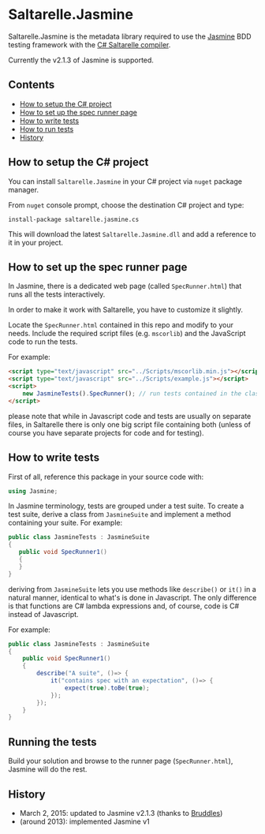 # Saltarelle.Jasmine

Saltarelle.Jasmine is the metadata library required to use the [Jasmine](http://pivotal.github.io/jasmine/) BDD testing 
framework with the [C# Saltarelle compiler](http://www.saltarelle-compiler.com/).

Currently the v2.1.3 of Jasmine is supported.


## Contents

* [How to setup the C# project](#setupcs)
* [How to set up the spec runner page](#setuphtml)
* [How to write tests](#writetests)
* [How to run tests](#runtests)
* [History](#history)


## How to setup the C# project <a id="setupcs"></a>

You can install `Saltarelle.Jasmine` in your C# project via `nuget` package manager.

From `nuget` console prompt, choose the destination C# project and type:

`install-package saltarelle.jasmine.cs`

This will download the latest `Saltarelle.Jasmine.dll` and add a reference to it in your project. 


## How to set up the spec runner page <a id="setuphtml"></a>

In Jasmine, there is a dedicated web page (called `SpecRunner.html`) that runs all the tests interactively.

In order to make it work with Saltarelle, you have to customize it slightly. 

Locate the `SpecRunner.html` contained in this repo and modify to your needs. Include the required script files (e.g. `mscorlib`) and the JavaScript code to run the tests. 

For example:
```HTML 
<script type="text/javascript" src="../Scripts/mscorlib.min.js"></script>   <!-- include mscorlib -->
<script type="text/javascript" src="../Scripts/example.js"></script>        <!-- compiled tests -->
<script>     
    new JasmineTests().SpecRunner(); // run tests contained in the class JasmineTests, SpecRunner() method
</script>
```

please note that while in Javascript code and tests are usually on separate files, in Saltarelle there is only
one big script file containing both (unless of course you have separate projects for code and for testing).


## How to write tests <a id="writetests"></a>

First of all, reference this package in your source code with: 
 
```C#
using Jasmine;
```

In Jasmine terminology, tests are grouped under a test suite. To create a test suite, derive a class from `JasmineSuite` and implement
a method containing your suite. For example:

```C#
public class JasmineTests : JasmineSuite
{
   public void SpecRunner1()
   {
   }
}
```

deriving from `JasmineSuite` lets you use methods like `describe()` or `it()` in a natural manner, identical to what's is done in Javascript. 
The only difference is that functions are C# lambda expressions and, of course, code is C# instead of Javascript.

For example:

```C#
public class JasmineTests : JasmineSuite
{
	public void SpecRunner1()
	{
		describe("A suite", ()=> {
			it("contains spec with an expectation", ()=> {
				expect(true).toBe(true);
			});
		});
	}
}
```


## Running the tests <a id="runtests"></a>

Build your solution and browse to the runner page (`SpecRunner.html`), Jasmine will do the rest.


## History <a id="history"></a>

* March 2, 2015: updated to Jasmine v2.1.3 (thanks to [Bruddles](https://github.com/Bruddles)) 
* (around 2013): implemented Jasmine v1
